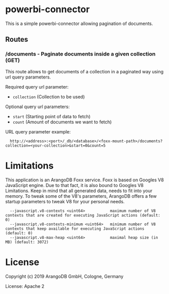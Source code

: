 # powerbi-connector

This is a simple powerbi-connector allowing pagination of documents. 

## Routes

### /documents - Paginate documents inside a given collection (GET)

This route allows to get documents of a collection in a paginated way using url query
parameters.

Required query url parameter:
- `collection` (Collection to be used)

Optional query url parameters:
- `start` (Starting point of data to fetch)
- `count` (Amount of documents we want to fetch)

URL query parameter example:
```
  http://<address>:<port>/_db/<database>/<foxx-mount-path>/documents?collection=<your-collection>&start=0&count=5
```

# Limitations

This application is an ArangoDB Foxx service. Foxx is based on Googles V8 JavaScript engine.
Due to that fact, it is also bound to Googles V8 Limitations. Keep in mind that all generated
data, needs to fit into your memory. To tweak some of the V8's parameters, ArangoDB offers a few
startup parameters to tweak V8 for your personal needs.

```
  --javascript.v8-contexts <uint64>           maximum number of V8 contexts that are created for executing JavaScript actions (default: 0)
  --javascript.v8-contexts-minimum <uint64>   minimum number of V8 contexts that keep available for executing JavaScript actions (default: 0)
  --javascript.v8-max-heap <uint64>           maximal heap size (in MB) (default: 3072)
```

# License

Copyright (c) 2019 ArangoDB GmbH, Cologne, Germany

License: Apache 2

